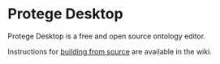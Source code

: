 # Protege Desktop

Protege Desktop is a free and open source ontology editor.

Instructions for [building from source](https://github.com/protegeproject/protege/wiki/Building-from-Source) are available in the wiki.
